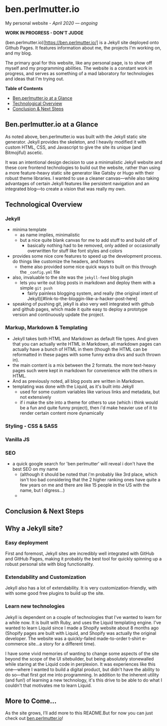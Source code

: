 # ben.perlmutter.io
My personal website - *April 2020 — ongoing*

**WORK IN PROGRESS - DON'T JUDGE**

(ben.perlmutter.io)[https://ben.perlmutter.io/] is a Jekyll site deployed onto Github Pages. It features information about me, the projects I'm working on, and my blog. 

The primary goal for this website, like any personal page, is to show off myself and my programming abilities. The website is a constant work in progress, and serves as something of a mad laboratory for technologies and ideas that I'm trying out. 

<!--more-->

**Table of Contents**
* [Ben.perlmutter.io at a Glance](#ben.perlmutter.io-at-a-glance)
* [Technological Overview](#technological-overview)
* [Conclusion & Next Steps](#conclusion-and-next-steps)

## Ben.perlmutter.io at a Glance
As noted above, ben.perlmutter.io was built with the Jekyll static site generator. Jekyll provides the skeleton, and I heavily modified it with custom HTML, CSS, and Javascript to give the site its unique (and Bitmojiful) ascetic.

It was an intentional design decision to use a minimalistic Jekyll website and these core frontend technologies to build out the website, rather than using a more feature-heavy static site generator like Gatsby or Hugo with their robust theme libraries. I wanted to use a cleaner canvas—while also taking advantages of certain  Jekyll features like persistent navigation and an integrated blog—to create a vision that was really my own. 

## Technological Overview
### Jekyll 
* minima template
  * as name implies, minimalistic 
  * but a nice quite blank canvas for me to add stuff to and build off of 
    * basically nothing had to be removed, only added or occasionally overwritten for stuff like font styles and colors 
* provides some nice core features to speed up the development process. do things like customize the headers, and footers
  * theme also provided some nice quick ways to built on this through the `_config.yml` file
* also, invaluable to the site was the `jekyll-feed` blog plugin
  * lets you write out blog posts in markdown and deploy them with a simple `git push` 
    * fairly painless blogging system, and really (the original intent of Jekyll)[#link-to-the-bloggin-like-a-hacker-post-here]
* speaking of pushing git, jekyll is also very well integrated with github and github pages, which made it quite easy to deploy a prototype version and continuously update the project.

### Markup, Markdown & Templating
* Jekyll takes both HTML and Markdown as default file types. And given that you can actually write HTML in Markdown, all markdown pages can actually have a bunch of HTML in them (though the HTML can be reformatted in these pages with some funny extra divs and such thrown in). 
* the main content is a mix between the 2 formats. the more text-heavy pages such were kept in markdown for convenience with the others in HTML.
* And as previously noted, all blog posts are written in Markdown. 
* templating was done with the Liquid, as it's built into Jekyll 
  * used for some custom variables like various links and metadata, but not extensively
  * if i make the site into a theme for others to use (which i think would be a fun and quite funny project), then i'd make heavier use of it to render certain content more dynamically 

### Styling - CSS & SASS

### Vanilla JS 

### SEO 
* a quick google search for 'ben perlmutter' will reveal i don't have the best SEO on my name 
  * (although it should be noted that i'm probably like 3rd place, which isn't too bad considering that the 2 higher ranking ones have quite a few years on me and there are like 15 people in the US with the name, but I digress...)
  * 
## Conclusion & Next Steps



## Why a Jekyll site?
### Easy deployment
First and foremost, Jekyll sites are incredibly well integrated with GitHub and GitHub Pages, making it probably the best tool for quickly spinning up a robust personal site with blog functionality. 

### Extendability and Customization
Jekyll also has a lot of extendability. It is very customization-friendly, with with some good free plugins to build up the site. 

### Learn new technologies
Jekyll is dependent on a couple of technologies that I've wanted to learn for a while now. It is built with Ruby, and uses the Liquid templating engine. I've wanted to learn Liquid since I made a Shopify website about 8 months ago (Shopify pages are built with Liquid, and Shopify was actually the original developer. The website was a quickly-failed made-to-order t-shirt e-commerce site...a story for a different time). 

I have some vivid memories of wanting to change some aspects of the site beyond the scope of the UI sitebuilder, but being absolutely stonewalled while staring at the Liquid code in perplexion. It was experiences like this one—where I wanted to build a digital product, but didn't have the ability to do so—that first got me into programming. In addition to the inherent utility (and fun!) of learning a new technology, it's this drive to be able to do what I couldn't that motivates me to learn Liquid.

## More to Come…
As the site grows, I’ll add more to this README.But for now you can just check out [ben.perlmutter.io](https://ben.perlmutter.io/)! 
